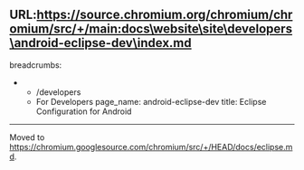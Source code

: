 URL:https://source.chromium.org/chromium/chromium/src/+/main:docs\website\site\developers\android-eclipse-dev\index.md
---
breadcrumbs:
- - /developers
  - For Developers
page_name: android-eclipse-dev
title: Eclipse Configuration for Android
---

Moved to
<https://chromium.googlesource.com/chromium/src/+/HEAD/docs/eclipse.md>.
